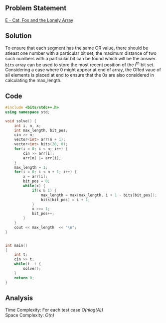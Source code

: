 ## Problem Statement
[E - Cat, Fox and the Lonely Array](https://codeforces.com/contest/1973/problem/B)

## Solution
To ensure that each segment has the same OR value, there should be atleast one number with a particular bit set, the maximum distance of two such numbers with a particular bit can be found which will be the answer. `bits` array can be used to store the most recent position of the i<sup>th</sup> bit set.
<br>
Considering a case where 0 might appear at end of array, the ORed vaue of all elements is placed at end to ensure that the 0s are also considered in calculating the max_length.

## Code
```cpp
#include <bits/stdc++.h>
using namespace std;

void solve() {
    int i, n, x;
    int max_length, bit_pos;
    cin >> n;
    vector<int> arr(n + 1);
    vector<int> bits(20, 0);
    for(i = 0; i < n; i++) {
        cin >> arr[i];
        arr[n] |= arr[i];
    }
    max_length = 1;
    for(i = 0; i < n + 1; i++) {
        x = arr[i];
        bit_pos = 0;
        while(x) {
            if(x & 1) {
                max_length = max(max_length, i + 1 - bits[bit_pos]);
                bits[bit_pos] = i + 1;
            }
            x >>= 1;
            bit_pos++;
        }
    }
    cout << max_length  << "\n";
}


int main()
{
    int t;
    cin >> t;
    while(t--) {
        solve();
    }
    return 0;
}

```

## Analysis
Time Complexity: For each test case <i>O(nlog(A))</i>
<br>
Space Complexity: <i>O(n)</i>
